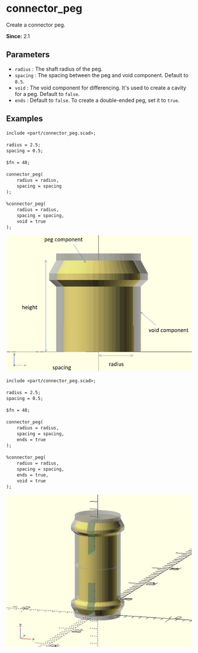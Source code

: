 # connector_peg

Create a connector peg.

**Since:** 2.1


## Parameters

- `radius` : The shaft radius of the peg.
- `spacing` : The spacing between the peg and void component. Default to `0.5`.
- `void` : The void component for differencing. It's used to create a cavity for a peg. Default to `false`.
- `ends` : Default to `false`. To create a double-ended peg, set it to `true`.

## Examples

	include <part/connector_peg.scad>;

	radius = 2.5;
	spacing = 0.5;

	$fn = 48;

	connector_peg(
		radius = radius, 
		spacing = spacing
	);

	%connector_peg(
		radius = radius, 
		spacing = spacing,
		void = true
	);

![connector_peg](images/lib2-connector_peg-1.JPG)

	include <part/connector_peg.scad>;

	radius = 2.5;
	spacing = 0.5;

	$fn = 48;

	connector_peg(
		radius = radius, 
		spacing = spacing,
		ends = true
	);

	%connector_peg(
		radius = radius, 
		spacing = spacing,
		ends = true,
		void = true
	);

![connector_peg](images/lib2-connector_peg-2.JPG)